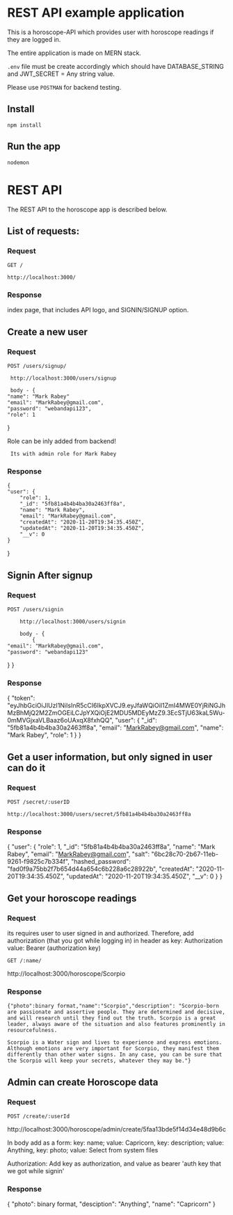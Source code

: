 # REST API example application

This is a horoscope-API which provides user with horoscope readings if they are logged in.

The entire application is made on MERN stack.

`.env` file must be create accordingly which should have DATABASE_STRING and JWT_SECRET = Any string value.

Please use `POSTMAN` for backend testing.

## Install

    npm install

## Run the app

    nodemon

# REST API

The REST API to the horoscope app is described below.

## List of requests:

### Request

`GET /`

    http://localhost:3000/

### Response

index page, that includes API logo, and SIGNIN/SIGNUP option.

## Create a new user

### Request

`POST /users/signup/`

     http://localhost:3000/users/signup

     body - {
    "name": "Mark Rabey"
    "email": "MarkRabey@gmail.com",
    "password": "webandapi123",
    "role": 1

}

Role can be inly added from backend!

     Its with admin role for Mark Rabey

### Response

    {
    "user": {
        "role": 1,
        "_id": "5fb81a4b4b4ba30a2463ff8a",
        "name": "Mark Rabey",
        "email": "MarkRabey@gmail.com",
        "createdAt": "2020-11-20T19:34:35.450Z",
        "updatedAt": "2020-11-20T19:34:35.450Z",
        "__v": 0
    }

}

## Signin After signup

### Request

`POST /users/signin`

        http://localhost:3000/users/signin

        body - {
            {
    "email": "MarkRabey@gmail.com",
    "password": "webandapi123"

}
}

### Response

{
"token": "eyJhbGciOiJIUzI1NiIsInR5cCI6IkpXVCJ9.eyJfaWQiOiI1ZmI4MWE0YjRiNGJhMzBhMjQ2M2ZmOGEiLCJpYXQiOjE2MDU5MDEyMzZ9.3EcSTjU63kaL5Wu-0mMVGjxaVLBaaz6oUAxqX8fxhQQ",
"user": {
"\_id": "5fb81a4b4b4ba30a2463ff8a",
"email": "MarkRabey@gmail.com",
"name": "Mark Rabey",
"role": 1
}
}

## Get a user information, but only signed in user can do it

### Request

`POST /secret/:userID`

    http://localhost:3000/users/secret/5fb81a4b4b4ba30a2463ff8a

### Response

{
"user": {
"role": 1,
"\_id": "5fb81a4b4b4ba30a2463ff8a",
"name": "Mark Rabey",
"email": "MarkRabey@gmail.com",
"salt": "6bc28c70-2b67-11eb-9261-f9825c7b334f",
"hashed_password": "fad0f9a75bb2f7b654d44a654c6b228a6c28922b",
"createdAt": "2020-11-20T19:34:35.450Z",
"updatedAt": "2020-11-20T19:34:35.450Z",
"\_\_v": 0
}
}

## Get your horoscope readings

### Request

its requires user to user signed in and authorized. Therefore, add authorization (that you got while logging in) in header as
key: Authorization
value: Bearer (authorization key)

`GET /:name/`

http://localhost:3000/horoscope/Scorpio

### Response

    {"photo":binary format,"name":"Scorpio","description": "Scorpio-born are passionate and assertive people. They are determined and decisive, and will research until they find out the truth. Scorpio is a great leader, always aware of the situation and also features prominently in resourcefulness.

    Scorpio is a Water sign and lives to experience and express emotions. Although emotions are very important for Scorpio, they manifest them differently than other water signs. In any case, you can be sure that the Scorpio will keep your secrets, whatever they may be."}

## Admin can create Horoscope data

### Request

`POST /create/:userId`

http://localhost:3000/horoscope/admin/create/5faa13bde5f14d34e48d9b6c

In body add as a form:
key: name; value: Capricorn,
key: description; value: Anything,
key: photo; value: Select from system files

Authorization: Add key as authorization, and value as bearer 'auth key that we got while signin'

### Response

{
"photo": binary format,
"desciption": "Anything",
"name": "Capricorn"
}

